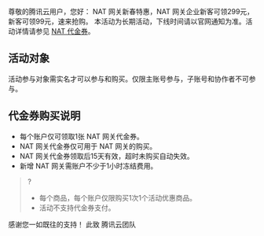 尊敬的腾讯云用户，您好：
NAT 网关新春特惠，NAT 网关企业新客可领299元，新客可领99元，速来抢购。
本活动为长期活动，下线时间请以官网通知为准。活动详情请参见 [NAT 代金券](https://cloud.tencent.com/act/pro/network_spring_2022#coupon)。

## 活动对象
活动参与对象需实名才可以参与和购买。仅限主账号参与，子账号和协作者不可参与。


## 代金券购买说明
- 每个账户仅可领取1张 NAT 网关代金券。
- NAT 网关代金券仅可用于 NAT 网关的购买。
- NAT 网关代金券领取后15天有效，超时未购买自动失效。
- 新增 NAT 网关需账户不少于1小时冻结费用。</li> </ul> 

>?
>- 每个商品，每个账户仅限购买1次1个活动优惠商品。
>- 活动不支持代金券支付。
>


感谢您一如既往的支持！
此致
腾讯云团队

